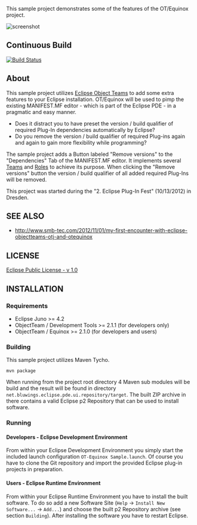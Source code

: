 This sample project demonstrates some of the features of the OT/Equinox project.

![screenshot](https://raw.github.com/BluWings/otequinox-sample/master/screenshots/screenshot.png)

## Continuous Build

[![Build Status](https://secure.travis-ci.org/BluWings/otequinox-sample.png)](http://travis-ci.org/BluWings/otequinox-sample)

## About

This sample project utilizes [Eclipse Object Teams](http://www.eclipse.org/objectteams) to
add some extra features to your Eclipse installation. OT/Equinox will be used to pimp the
existing MANIFEST.MF editor - which is part of the Eclipse PDE - in a pragmatic and easy
manner.

* Does it distract you to have preset the version / build qualifier of required Plug-In
dependencies automatically by Eclipse?
* Do you remove the version / build qualifier of required Plug-ins again and again to gain
more flexibility while programming?

The sample project adds a Button labeled "Remove versions" to the "Dependencies" Tab of
the MANIFEST.MF editor. It implements several [Teams](http://www.objectteams.org/def/1.3/s1.html)
and [Roles](http://www.objectteams.org/def/1.3/s1.html) to achieve its purpose. When
clicking the "Remove versions" button the version / build qualifier of all added
required Plug-Ins will be removed.

This project was started during the "2. Eclipse Plug-In Fest" (10/13/2012) in Dresden.

## SEE ALSO

* http://www.smb-tec.com/2012/11/01/my-first-encounter-with-eclipse-objectteams-otj-and-otequinox

## LICENSE

[Eclipse Public License - v 1.0](http://www.eclipse.org/legal/epl-v10.html)

## INSTALLATION

### Requirements

* Eclipse Juno >= 4.2
* ObjectTeam / Development Tools >= 2.1.1 (for developers only)
* ObjectTeam / Equinox >= 2.1.0 (for developers and users)

### Building

This sample project utilizes Maven Tycho.

    mvn package

When running from the project root directory 4 Maven sub modules will be build and the
result will be found in directory `net.bluwings.eclipse.pde.ui.repository/target`. The
built ZIP archive in there contains a valid Eclipse p2 Repository that can be used to
install software.

### Running

#### Developers - Eclipse Development Environment

From within your Eclipse Development Environment you simply start the included launch
configuration `OT-Equinox Sample.launch`. Of course you have to clone the Git repository
and import the provided Eclipse plug-in projects in preparation.

#### Users - Eclipse Runtime Environment

From within your Eclipse Runtime Environment you have to install the built software. To
do so add a new Software Site (`Help` -> `Install New Software...` -> `Add...`) and choose
the built p2 Repository archive (see section `Building`). After installing the software
you have to restart Eclipse.

